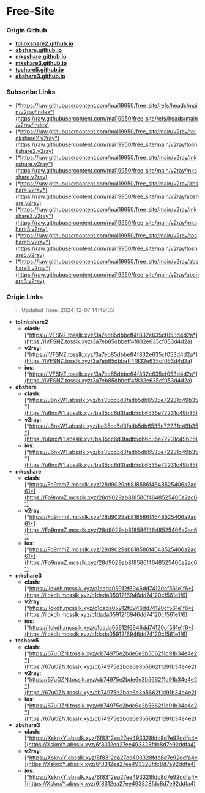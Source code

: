 # Free-Site

### Origin Github

- [**tolinkshare2.github.io**](https://github.com/tolinkshare2/tolinkshare2.github.io)
- [**abshare.github.io**](https://github.com/abshare/abshare.github.io)
- [**mksshare.github.io**](https://github.com/mksshare/mksshare.github.io)
- [**mkshare3.github.io**](https://github.com/mkshare3/mkshare3.github.io)
- [**toshare5.github.io**](https://github.com/toshare5/toshare5.github.io)
- [**abshare3.github.io**](https://github.com/abshare3/abshare3.github.io)

### Subscribe Links

- [*https://raw.githubusercontent.com/mai19950/free_site/refs/heads/main/v2ray/index*](https://raw.githubusercontent.com/mai19950/free_site/refs/heads/main/v2ray/index)
- [*https://raw.githubusercontent.com/mai19950/free_site/main/v2ray/tolinkshare2.v2ray*](https://raw.githubusercontent.com/mai19950/free_site/main/v2ray/tolinkshare2.v2ray)
- [*https://raw.githubusercontent.com/mai19950/free_site/main/v2ray/mksshare.v2ray*](https://raw.githubusercontent.com/mai19950/free_site/main/v2ray/mksshare.v2ray)
- [*https://raw.githubusercontent.com/mai19950/free_site/main/v2ray/abshare.v2ray*](https://raw.githubusercontent.com/mai19950/free_site/main/v2ray/abshare.v2ray)
- [*https://raw.githubusercontent.com/mai19950/free_site/main/v2ray/mkshare3.v2ray*](https://raw.githubusercontent.com/mai19950/free_site/main/v2ray/mkshare3.v2ray)
- [*https://raw.githubusercontent.com/mai19950/free_site/main/v2ray/toshare5.v2ray*](https://raw.githubusercontent.com/mai19950/free_site/main/v2ray/toshare5.v2ray)
- [*https://raw.githubusercontent.com/mai19950/free_site/main/v2ray/abshare3.v2ray*](https://raw.githubusercontent.com/mai19950/free_site/main/v2ray/abshare3.v2ray)

### Origin Links

> Updated Time: 2024-12-07 14:49:03

- **tolinkshare2**
  - **clash**: [*https://lVFSNZ.tosslk.xyz/3a7eb85dbbeff4f832e635cf053d4d2a*](https://lVFSNZ.tosslk.xyz/3a7eb85dbbeff4f832e635cf053d4d2a)
  - **v2ray**: [*https://lVFSNZ.tosslk.xyz/3a7eb85dbbeff4f832e635cf053d4d2a*](https://lVFSNZ.tosslk.xyz/3a7eb85dbbeff4f832e635cf053d4d2a)
  - **ios**: [*https://lVFSNZ.tosslk.xyz/3a7eb85dbbeff4f832e635cf053d4d2a*](https://lVFSNZ.tosslk.xyz/3a7eb85dbbeff4f832e635cf053d4d2a)
- **abshare**
  - **clash**: [*https://u6nxW1.absslk.xyz/ba35cc6d3fadb5db6535e72231c49b35*](https://u6nxW1.absslk.xyz/ba35cc6d3fadb5db6535e72231c49b35)
  - **v2ray**: [*https://u6nxW1.absslk.xyz/ba35cc6d3fadb5db6535e72231c49b35*](https://u6nxW1.absslk.xyz/ba35cc6d3fadb5db6535e72231c49b35)
  - **ios**: [*https://u6nxW1.absslk.xyz/ba35cc6d3fadb5db6535e72231c49b35*](https://u6nxW1.absslk.xyz/ba35cc6d3fadb5db6535e72231c49b35)
- **mksshare**
  - **clash**: [*https://Fo9mmZ.mcsslk.xyz/28d9029ab818586f4648525406a2ac61*](https://Fo9mmZ.mcsslk.xyz/28d9029ab818586f4648525406a2ac61)
  - **v2ray**: [*https://Fo9mmZ.mcsslk.xyz/28d9029ab818586f4648525406a2ac61*](https://Fo9mmZ.mcsslk.xyz/28d9029ab818586f4648525406a2ac61)
  - **ios**: [*https://Fo9mmZ.mcsslk.xyz/28d9029ab818586f4648525406a2ac61*](https://Fo9mmZ.mcsslk.xyz/28d9029ab818586f4648525406a2ac61)
- **mkshare3**
  - **clash**: [*https://iIokdh.mcsslk.xyz/c1dada05912f6946dd74120cf561e1f6*](https://iIokdh.mcsslk.xyz/c1dada05912f6946dd74120cf561e1f6)
  - **v2ray**: [*https://iIokdh.mcsslk.xyz/c1dada05912f6946dd74120cf561e1f6*](https://iIokdh.mcsslk.xyz/c1dada05912f6946dd74120cf561e1f6)
  - **ios**: [*https://iIokdh.mcsslk.xyz/c1dada05912f6946dd74120cf561e1f6*](https://iIokdh.mcsslk.xyz/c1dada05912f6946dd74120cf561e1f6)
- **toshare5**
  - **clash**: [*https://67uOZN.tosslk.xyz/cb74975e2bde6e3b5662f1d91b34e4e2*](https://67uOZN.tosslk.xyz/cb74975e2bde6e3b5662f1d91b34e4e2)
  - **v2ray**: [*https://67uOZN.tosslk.xyz/cb74975e2bde6e3b5662f1d91b34e4e2*](https://67uOZN.tosslk.xyz/cb74975e2bde6e3b5662f1d91b34e4e2)
  - **ios**: [*https://67uOZN.tosslk.xyz/cb74975e2bde6e3b5662f1d91b34e4e2*](https://67uOZN.tosslk.xyz/cb74975e2bde6e3b5662f1d91b34e4e2)
- **abshare3**
  - **clash**: [*https://XsknxY.absslk.xyz/6f8312ea27ee493328fdc8d7e92ddfa4*](https://XsknxY.absslk.xyz/6f8312ea27ee493328fdc8d7e92ddfa4)
  - **v2ray**: [*https://XsknxY.absslk.xyz/6f8312ea27ee493328fdc8d7e92ddfa4*](https://XsknxY.absslk.xyz/6f8312ea27ee493328fdc8d7e92ddfa4)
  - **ios**: [*https://XsknxY.absslk.xyz/6f8312ea27ee493328fdc8d7e92ddfa4*](https://XsknxY.absslk.xyz/6f8312ea27ee493328fdc8d7e92ddfa4)
